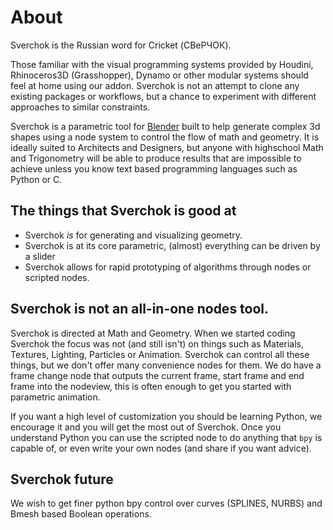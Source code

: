 # About

Sverchok is the Russian word for Cricket (СВеРЧОК). 

Those familiar with the visual programming systems provided by Houdini, Rhinoceros3D (Grasshopper), Dynamo or other modular systems should feel at home using our addon. Sverchok is not an attempt to clone any existing packages or workflows, but a chance to experiment with different approaches to similar constraints.

Sverchok is a parametric tool for [Blender](http://blender.org) built to help generate complex 3d shapes using a node system to control the flow of math and geometry. It is ideally suited to Architects and Designers, but anyone with highschool Math and Trigonometry will be able to produce results that are impossible to achieve unless you know text based programming languages such as Python or C.


## The things that Sverchok is good at

- Sverchok _is_ for generating and visualizing geometry.
- Sverchok is at its core parametric, (almost) everything can be driven by a slider
- Sverchok allows for rapid prototyping of algorithms through nodes or scripted nodes.

## Sverchok is not an all-in-one nodes tool.

Sverchok is directed at Math and Geometry. When we started coding Sverchok the focus was not (and still isn't) on things such as Materials, Textures, Lighting, Particles or Animation. Sverchok can control all these things, but we don't offer many convenience nodes for them. We do have a frame change node that outputs the current frame, start frame and end frame into the nodeview, this is often enough to get you started with parametric animation. 

If you want a high level of customization you should be learning Python, we encourage it and you will get the most out of Sverchok. Once you understand Python you can use the scripted node to do anything that `bpy` is capable of, or even write your own nodes (and share if you want advice).

## Sverchok future

We wish to get finer python bpy control over curves (SPLINES, NURBS) and Bmesh based Boolean operations. 
